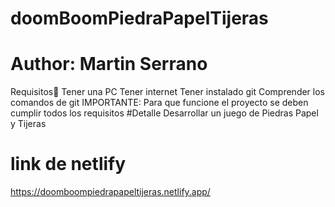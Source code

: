 # doomBoomPiedraPapelTijeras


# Author: Martin Serrano

Requisitos👀
Tener una PC
Tener internet
Tener instalado git
Comprender los comandos de git
IMPORTANTE: Para que funcione el proyecto se deben cumplir todos los requisitos
#Detalle
 Desarrollar un juego de Piedras Papel y Tijeras


# link de netlify
https://doomboompiedrapapeltijeras.netlify.app/
